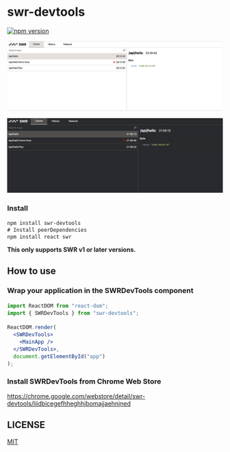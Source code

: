 # swr-devtools

[![npm version](https://badge.fury.io/js/swr-devtools.svg)](https://badge.fury.io/js/swr-devtools)

![A screenshot of SWR Devtools (light theme)](https://raw.githubusercontent.com/koba04/swr-devtools/main/imgs/light.png)

![A screenshot of SWR Devtools (dark theme)](https://raw.githubusercontent.com/koba04/swr-devtools/main/imgs/dark.png)

### Install

```shell
npm install swr-devtools
# Install peerDependencies
npm install react swr
```

**This only supports SWR v1 or later versions.**

## How to use

### Wrap your application in the SWRDevTools component

```jsx
import ReactDOM from "react-dom";
import { SWRDevTools } from "swr-devtools";

ReactDOM.render(
  <SWRDevTools>
    <MainApp />
  </SWRDevTools>,
  document.getElementById("app")
);
```

### Install SWRDevTools from Chrome Web Store

https://chrome.google.com/webstore/detail/swr-devtools/liidbicegefhheghhjbomajjaehnjned

## LICENSE

[MIT](LICENSE.md)
